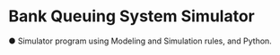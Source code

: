 # Bank Queuing System Simulator
● Simulator program using Modeling and Simulation rules, and Python.
